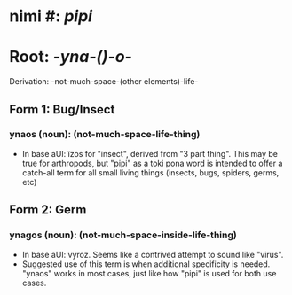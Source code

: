 # nimi #: *pipi*
# Root: *-yna-()-o-*
Derivation: -not-much-space-(other elements)-life-

## Form 1: Bug/Insect
### ynaos (noun): (not-much-space-life-thing)
* In base aUI: îzos for "insect", derived from "3 part thing". This may be true for arthropods, but "pipi" as a toki pona word is intended to offer a catch-all term for all small living things (insects, bugs, spiders, germs, etc)

## Form 2: Germ 
### ynagos (noun): (not-much-space-inside-life-thing)
* In base aUI: vyroz. Seems like a contrived attempt to sound like "virus". 
* Suggested use of this term is when additional specificity is needed. "ynaos" works in most cases, just like how "pipi" is used for both use cases.


